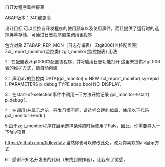 自开发程序监控报表

ABAP版本：740或更高

设计目标
可以监控自开发程序的使用频率以及使用事件，而且提供了运行时的选择屏幕存储，可通过日志程序直接调用该程序

包含对象
ZTABAP_REP_MON（日志存储表）
Ztgit006(监控配置表)
Zcl_report_monitor(监控类)
zgit_monitor(监控报表)
用法

1：在配置表ztgit006中配置该程序，并将启用日志功能打开
  这里未提供ztgit006表的维护方式，请自动创建
  
  
2：声明alv的监控类
    DATA(gcl_monitor) = NEW zcl_report_monitor( sy-repid ).
    PARAMETERS p_debug TYPE abap_bool NO-DISPLAY. 
    
    
3：在start-of-selection事件中调用一下方法开始记录
    gcl_monitor->start( p_debug ).
    
    
4：在调用alv显示之前，开发习惯不同，请选择合适的位置，使用以下代码
    gcl_monitor->end( ).

5.由于zgit_monitor程序在展示选择条件的时候使用了Falv，因此，你需要导入一下falv项目

https://github.com/fidley/falv
当然你也可以修改此处，改为你喜欢的alv展示方式

6：感谢不知名开发者的代码（未找到原作者），让我有了灵感，
